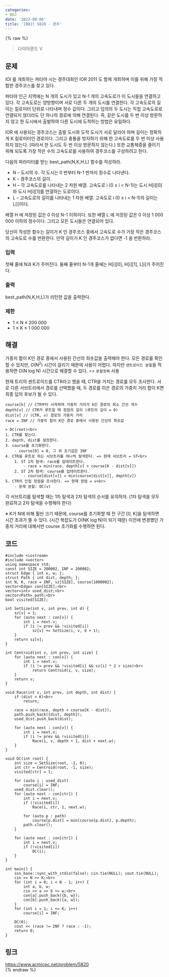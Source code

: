 ```yaml
---
categories:
- BOJ
date: '2022-08-06'
title: '[BOJ] 5820 - 경주'
---
```


{% raw %}
> 다이아몬드 V<br>

## 문제
IOI 를 개최하는 파타야 시는 경주대회인 IOR 2011 도 함께 개최하며 이를 위해 가장 적합한 경주코스를 찾고 있다.

파타야 인근 지역에는 N 개의 도시가 있고 N-1 개의 고속도로가 이 도시들을 연결하고 있다. 각 고속도로는 양방향이며 서로 다른 두 개의 도시를 연결한다. 각 고속도로의 길이는 킬로미터 단위로 나타내며 정수 값이다. 그리고 임의의 두 도시는 직접 고속도로로 연결되지 않더라도 단 하나의 경로에 의해 연결된다. 즉, 같은 도시를 두 번 이상 방문하지 않고 한 도시에서 출발하여 다른 도시에 도착하는 방법은 유일하다.

IOR 에 사용되는 경주코스는 출발 도시와 도착 도시가 서로 달라야 하며 길이는 정확하게 K 킬로미터인 경로이다. 그리고 충돌을 방지하기 위해 한 고속도로를 두 번 이상 사용하지 않는다. (따라서 한 도시도 두 번 이상 방문하지 않는다.) 또한 교통체증을 줄이기 위해 되도록 가장 작은 수의 고속도로를 사용하여 경주코스를 구성하려고 한다.

다음의 파라미터를 받는 best_path(N,K,H,L) 함수를 작성하라.

-   N – 도시의 수. 각 도시는 0 번부터 N-1 번까지 정수로 나타낸다.
-   K – 경주코스의 길이.
-   H – 각 고속도로를 나타내는 2 차원 배열. 고속도로 i (0 ≤ i < N-1)는 도시 H[i][0]와 도시 H[i][1]를 연결하는 도로이다.
-   L – 고속도로의 길이를 나타내는 1 차원 배열. 고속도로 i (0 ≤ i < N-1)의 길이는 L[i]이다.

배열 H 에 저장된 값은 0 이상 N-1 이하이다. 또한 배열 L 에 저장된 값은 0 이상 1 000 000 이하의 정수이다. 그리고 모든 도시들은 연결되어 있다.

당신이 작성한 함수는 길이가 K 인 경주코스 중에서 고속도로 수가 가장 작은 경주코스의 고속도로 수를 반환한다. 만약 길이가 K 인 경주코스가 없다면 -1 을 반환하라.

### 입력
첫째 줄에 N과 K가 주어진다. 둘째 줄부터 N-1개 줄에는 H[i][0], H[i][1], L[i]가 주어진다.

### 출력
best_path(N,K,H,L)가 리턴한 값을 출력한다.

### 제한
-   1 ≤ N ≤ 200 000
-   1 ≤ K ≤ 1 000 000

## 해결
가중치 합이 K인 경로 중에서 사용된 간선의 최솟값을 출력해야 한다. 모든 경로를 확인할 수 있지만, O(N<sup>2</sup>) 시간이 걸리기 때문에 사용이 어렵다. 하지만 `센트로이드 분할`을 적용하면 O(N log N) 시간으로 해결할 수 있다. =>  `분할정복` 사용<br>

현재 트리의 센트로이드를 CTR라고 했을 때, CTR을 거치는 경로를 모두 조사한다. 서로 다른 서브트리에서 경로를 선택했을 때, 두 경로를 이은 경로의 가중치 거리 합이 K면 최종 답의 후보가 될 수 있다.
```
course[k] // CTR부터 시작하며 가중치 거리가 k인 경로의 최소 간선 개수
depth[v] // CTR가 루트일 때 정점의 깊이 (루트의 깊이 = 0)
dist[v] // (CTR, v) 경로의 가중치 거리
race = INF // 가중치 합이 K인 경로 중에서 사용된 간선의 최솟값

> DC(root)<br>
1. CTR를 찾는다.
2. depth, dist를 설정한다.
3. course를 초기화한다.
	- course[0] = 0, 그 외 초기값은 INF
4. CTR을 루트로 하는 서브트리를 하나씩 탐색한다. => 현재 서브트리 = ST<br>
	1. ST 1차 탐색: race를 업데이트한다.
		- race = min(race, depth[v] + course[K - dist[v]])
	2. ST 2차 탐색: course를 업데이트한다.
		- course[dist[v]] = min(course[dist[v]], depth[v])
5. CTR의 인접 정점을 조사한다. => 현재 정점 = v<br>
	- 문제 분할: DC(v)
```
각 서브트리를 탐색할 때는 1차 탐색과 2차 탐색의 순서를 유의하자. (1차 탐색을 모두 완료하고 2차 탐색을 수행해야 한다)

※ K가 N에 비해 훨씬 크기 때문에, course를 초기화할 때 전 구간 [0, K]을 탐색하면 시간 초과가 뜰 수 있다. (시간 복잡도가 O(NK log N)이 되기 때문) 이전에 변경했던 가중치 거리에 대해서만 course 초기화를 수행하면 된다.

## 코드
```
#include <iostream>
#include <vector>
using namespace std;
const int SIZE = 200002, INF = 200002;
struct Edge { int v, w; };
struct Path { int dist, depth; };
int N, K, race = INF, sz[SIZE], course[1000002];
vector<Edge> con[SIZE];<br>
vector<int> used_dist;<br>
vector<Path> path;<br>
bool visited[SIZE];

int SetSize(int v, int prev, int d) {
	sz[v] = 1;
	for (auto next : con[v]) {
		int i = next.v;
		if (i != prev && !visited[i])
			sz[v] += SetSize(i, v, d + 1);
	}
	return sz[v];
}

int Centroid(int v, int prev, int size) {
	for (auto next : con[v]) {
		int i = next.v;
		if (i != prev && !visited[i] && sz[i] * 2 > size)<br>
			return Centroid(i, v, size);
	}	
	return v;
}

void Race(int v, int prev, int depth, int dist) {
	if (dist > K)<br>
		return;

	race = min(race, depth + course[K - dist]);
	path.push_back({dist, depth});
	used_dist.push_back(dist);
	
	for (auto next : con[v]) {
		int i = next.v;
		if (i != prev && !visited[i])
			Race(i, v, depth + 1, dist + next.w);
	}
}

void DC(int root) {
	int size = SetSize(root, -1, 0);
	int ctr = Centroid(root, -1, size);
	visited[ctr] = 1;

	for (auto i : used_dist)
		course[i] = INF;
	used_dist.clear();
	for (auto next : con[ctr]) {
		int i = next.v;
		if (!visited[i])
			Race(i, ctr, 1, next.w);

		for (auto p : path)
			course[p.dist] = min(course[p.dist], p.depth);
		path.clear();
	}

	for (auto next : con[ctr]) {
		int i = next.v;
		if (!visited[i])
			DC(i);
	}
}

int main() {
	ios_base::sync_with_stdio(false); cin.tie(NULL); cout.tie(NULL);
	cin >> N >> K;<br>
	for (int i = 0; i < N - 1; i++) {
		int a, b, w;
		cin >> a >> b >> w;<br>
		con[a].push_back({b, w});
		con[b].push_back({a, w});
	}
	for (int i = 1; i <= K; i++)
		course[i] = INF;

	DC(0);
	cout << (race != INF ? race : -1);
	return 0;
}
```

## 링크
https://www.acmicpc.net/problem/5820<br>
{% endraw %}